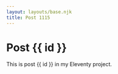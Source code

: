 ```yaml
---
layout: layouts/base.njk
title: Post 1115
---
```


# Post {{ id }}

This is post {{ id }} in my Eleventy project.
